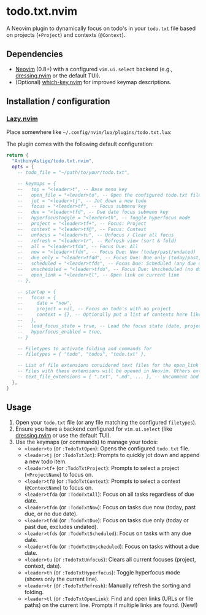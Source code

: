 # todo.txt.nvim

A Neovim plugin to dynamically focus on todo's in your `todo.txt` file based on projects (`+Project`) and contexts (`@Context`).

## Dependencies

- [Neovim](https://neovim.io/) (0.8+) with a configured `vim.ui.select` backend (e.g., [dressing.nvim](https://github.com/stevearc/dressing.nvim) or the default TUI).
- (Optional) [which-key.nvim](https://github.com/folke/which-key.nvim) for improved keymap descriptions.

## Installation / configuration

### [Lazy.nvim](https://github.com/folke/lazy.nvim)

Place somewhere like `~/.config/nvim/lua/plugins/todo.txt.lua`:

The plugin comes with the following default configuration:

```lua
return {
  "AnthonyAstige/todo.txt.nvim",
  opts = {
    -- todo_file = "~/path/to/your/todo.txt",

    -- keymaps = {
    --   top = "<leader>t", -- Base menu key
    --   open_file = "<leader>to", -- Open the configured todo.txt file
    --   jot = "<leader>tj", -- Jot down a new todo
    --   focus = "<leader>tf", -- Focus submenu key
    --   due = "<leader>tfd", -- Due date focus submenu key
    --   hyperfocustoggle = "<leader>th", -- Toggle hyperfocus mode
    --   project = "<leader>tf+", -- Focus: Project
    --   context = "<leader>tf@", -- Focus: Context
    --   unfocus = "<leader>tu", -- Unfocus / Clear all focus
    --   refresh = "<leader>tr", -- Refresh view (sort & fold)
    --   all = "<leader>tfda", -- Focus Due: All
    --   now = "<leader>tfdn", -- Focus Due: Now (today/past/undated)
    --   due_only = "<leader>tfdd", -- Focus Due: Due only (today/past, excludes undated)
    --   scheduled = "<leader>tfds", -- Focus Due: Scheduled (any due date)
    --   unscheduled = "<leader>tfdu", -- Focus Due: Unscheduled (no due date)
    --   open_link = "<leader>tl", -- Open link on current line
    -- },

    -- startup = {
    --   focus = {
    --     date = "now",
    --     project = nil, -- Focus on todo's with no project
    --     context = {}, -- Optionally put a list of contexts here like { "home", "quick" }
    --   },
    --   load_focus_state = true, -- Load the focus state (date, project, context) on new Neovim sessions?
    --   hyperfocus_enabled = true,
    -- }

    -- Filetypes to activate folding and commands for
    -- filetypes = { "todo", "todos", "todo.txt" },

    -- List of file extensions considered text files for the open_link command.
    -- Files with these extensions will be opened in Neovim. Others externally.
    -- text_file_extensions = { ".txt", ".md", ... }, -- Uncomment and customize if needed
  },
}
```

## Usage

1. Open your `todo.txt` file (or any file matching the configured `filetypes`).
2. Ensure you have a backend configured for `vim.ui.select` (like [dressing.nvim](https://github.com/stevearc/dressing.nvim) or use the default TUI).
3. Use the keymaps (or commands) to manage your todos:
   - `<leader>to` (or `:TodoTxtOpen`): Opens the configured `todo.txt` file.
   - `<leader>tj` (or `:TodoTxtJot`): Prompts to quickly jot down and append a new todo item.
   - `<leader>tf+` (or `:TodoTxtProject`): Prompts to select a project (`+ProjectName`) to focus on.
   - `<leader>tf@` (or `:TodoTxtContext`): Prompts to select a context (`@ContextName`) to focus on.
   - `<leader>tfda` (or `:TodoTxtAll`): Focus on all tasks regardless of due date.
   - `<leader>tfdn` (or `:TodoTxtNow`): Focus on tasks due now (today, past due, or no due date).
   - `<leader>tfdd` (or `:TodoTxtDue`): Focus on tasks due only (today or past due, excludes undated).
   - `<leader>tfds` (or `:TodoTxtScheduled`): Focus on tasks with any due date.
   - `<leader>tfdu` (or `:TodoTxtUnscheduled`): Focus on tasks without a due date.
   - `<leader>tu` (or `:TodoTxtUnfocus`): Clears all current focuses (project, context, date).
   - `<leader>th` (or `:TodoTxtHyperfocus`): Toggle hyperfocus mode (shows only the current line).
   - `<leader>tr` (or `:TodoTxtRefresh`): Manually refresh the sorting and folding.
   - `<leader>tl` (or `:TodoTxtOpenLink`): Find and open links (URLs or file paths) on the current line. Prompts if multiple links are found. (New!)
